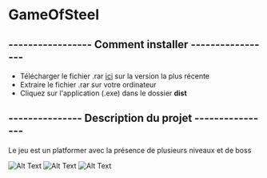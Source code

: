 # GameOfSteel

## ----------------- Comment installer ----------------- 
* Télécharger le fichier .rar [ici](https://github.com/Steelataure/Platformer/releases) sur la version la plus récente
* Extraire le fichier .rar sur votre ordinateur
* Cliquez sur l'application (.exe) dans le dossier **dist**

## --------------- Description du projet ----------------

Le jeu est un platformer avec la présence de plusieurs niveaux et de boss

![Alt Text](https://media.giphy.com/media/1xWPIIFLUX7zRWFXTe/giphy.gif)
![Alt Text](https://media.giphy.com/media/O6ny2FQJcX8vicYppB/giphy.gif)
![Alt Text](https://media.giphy.com/media/p6RQldiaryF2UbxlaJ/giphy.gif)



